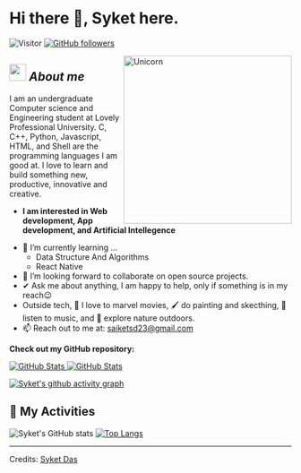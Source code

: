 # Hi there 👋, Syket here. 
![Visitor](https://visitor-badge.laobi.icu/badge?page_id=syket-das.repoName) [![GitHub followers](https://img.shields.io/github/followers/syket-das.svg?style=social&label=Follow)](https://github.com/syket-das?tab=followers)<br/>


<img align="right" width=300px alt="Unicorn" src="https://c.tenor.com/GN73MKBawZYAAAAi/busy-cute.gif" />

## <img src="https://media.giphy.com/media/ObNTw8Uzwy6KQ/giphy.gif" width="30px">&nbsp;***About me***

I am an undergraduate Computer science and Engineering student at Lovely Professional University. C, C++, Python, Javascript, HTML, and Shell are the programming languages I am good at. I love to learn and build something new, productive, innovative and creative.
* **I am interested in Web development, App development, and Artificial Intellegence**
- 🌱 I’m currently learning ...
  - Data Structure And Algorithms
  - React Native
- 👯 I’m looking forward to collaborate on open source projects.
- ✔ Ask me about anything, I am happy to help, only if something is in my reach😉<br>
- Outside tech, 📖 I love to marvel movies, 🖌️ do painting and skecthing, 🎵 listen to music, and 🌴 explore nature outdoors.
- 📫 Reach out to me at: <a href="saiketsd23@gmail.com">saiketsd23@gmail.com</a>

__Check out my GitHub repository:__

<div>
  <p>
    <a href="https://github.com/syket-das/Covid-Tracker.git">
      <img src="https://github-readme-stats.vercel.app/api/pin/?username=syket-das&repo=Covid-Tracker" alt="GitHub Stats" />
    </a>
    <a href="https://github.com/syket-das/AI-Attendence-Management-System.git">
      <img src="https://github-readme-stats.vercel.app/api/pin/?username=syket-das&repo=AI-Attendence-Management-System" alt="GitHub Stats" />
    </a>
  </p>
</div>

[![Syket's github activity graph](https://activity-graph.herokuapp.com/graph?username=syket-das&theme=react-dark)](https://github.com/ashutosh00710/github-readme-activity-graph)


<h2>👀 My Activities</h2>

![Syket's GitHub stats](https://github-readme-stats.vercel.app/api?username=syket-das&show_icons=true&theme=radical)
[![Top Langs](https://github-readme-stats.vercel.app/api/top-langs/?username=syket-das&layout=compact)](https://github.com/anuraghazra/github-readme-stats)


---------------------------------------------------------------------------------------------------------------------
Credits: <a href="https://github.com/syket-das">Syket Das</a>


